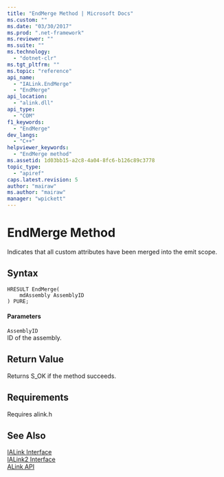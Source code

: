 ```yaml
---
title: "EndMerge Method | Microsoft Docs"
ms.custom: ""
ms.date: "03/30/2017"
ms.prod: ".net-framework"
ms.reviewer: ""
ms.suite: ""
ms.technology: 
  - "dotnet-clr"
ms.tgt_pltfrm: ""
ms.topic: "reference"
api_name: 
  - "IALink.EndMerge"
  - "EndMerge"
api_location: 
  - "alink.dll"
api_type: 
  - "COM"
f1_keywords: 
  - "EndMerge"
dev_langs: 
  - "C++"
helpviewer_keywords: 
  - "EndMerge method"
ms.assetid: 1d03bb15-a2c8-4a04-8fc6-b126c89c3778
topic_type: 
  - "apiref"
caps.latest.revision: 5
author: "mairaw"
ms.author: "mairaw"
manager: "wpickett"
---
```

# EndMerge Method
Indicates that all custom attributes have been merged into the emit scope.  
  
## Syntax  
  
```  
HRESULT EndMerge(  
    mdAssembly AssemblyID  
) PURE;  
```  
  
#### Parameters  
 `AssemblyID`  
 ID of the assembly.  
  
## Return Value  
 Returns S_OK if the method succeeds.  
  
## Requirements  
 Requires alink.h  
  
## See Also  
 [IALink Interface](../../../../docs/framework/unmanaged-api/alink/ialink-interface.md)   
 [IALink2 Interface](../../../../docs/framework/unmanaged-api/alink/ialink2-interface.md)   
 [ALink API](../../../../docs/framework/unmanaged-api/alink/index.md)